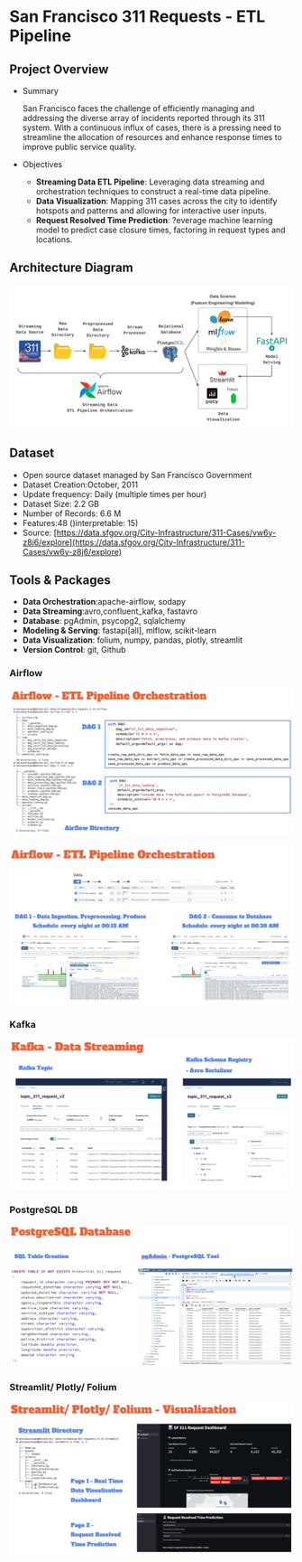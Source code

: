 # San Francisco 311 Requests - ETL Pipeline

## Project Overview

* Summary

  San Francisco faces the challenge of efficiently managing and addressing the diverse array of incidents reported through its 311 system. With a continuous influx of cases, there is a pressing need to streamline the allocation of resources and enhance response times to improve public service quality.
* Objectives

  * **Streaming Data ETL Pipeline**: Leveraging data streaming and orchestration techniques to construct a
    real-time data pipeline.
  * **Data Visualization**: Mapping 311 cases across the city to identify hotspots and patterns and allowing for interactive user inputs.
  * **Request Resolved Time Prediction**: ?everage machine learning model to predict case closure times, factoring in request types and locations.

## Architecture Diagram

![Alt text](./assets/images/sf_311_architecture.png)

## Dataset

* Open source dataset managed by San Francisco Government
* Dataset Creation:October, 2011
* Update frequency: Daily (multiple times per hour)
* Dataset Size: 2.2 GB
* Number of Records: 6.6 M
* Features:48 ()interpretable: 15)
* Source: [https://data.sfgov.org/City-Infrastructure/311-Cases/vw6y-z8j6/explore](https://data.sfgov.org/City-Infrastructure/311-Cases/vw6y-z8j6/explore)

## Tools & Packages

* **Data Orchestration**:apache-airflow, sodapy
* **Data Streaming**:avro,confluent_kafka, fastavro
* **Database**: pgAdmin, psycopg2, sqlalchemy
* **Modeling & Serving**: fastapi[all], mlflow, scikit-learn
* **Data Visualization**: folium, numpy, pandas, plotly, streamlit
* **Version Control**: git, Github

### Airflow

![Alt text](./assets/images/airflow_1.png)

![Alt text](./assets/images/airflow_2.png)

### Kafka

![Alt text](./assets/images/kafka.png)

### PostgreSQL DB

![Alt text](./assets/images/postgresql_db.png)

### Streamlit/ Plotly/ Folium

![Alt text](./assets/images/streamlit.png)
